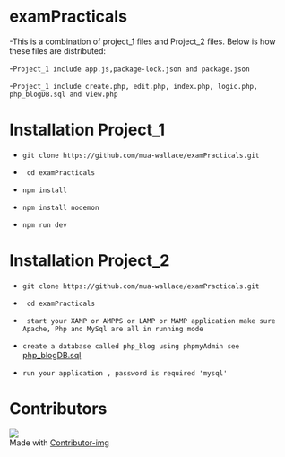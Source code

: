 
# examPracticals
-This is a combination of project_1 files and Project_2 files. Below is how these  files are distributed:

-```Project_1 include app.js,package-lock.json and package.json ```


-```Project_1 include create.php, edit.php, index.php, logic.php, php_blogDB.sql and view.php```


# Installation Project_1
- ``` git clone https://github.com/mua-wallace/examPracticals.git ```

- ``` cd examPracticals```

- ``` npm install ```

- ``` npm install nodemon ```

- ``` npm run dev ```


# Installation Project_2
- ``` git clone https://github.com/mua-wallace/examPracticals.git ```

- ``` cd examPracticals```

- ``` start your XAMP or AMPPS or LAMP or MAMP application make sure Apache, Php and MySql are all in running mode```

- ```create a database called php_blog using phpmyAdmin see ``` [php_blogDB.sql](https://github.com/mua-wallace/examPracticals)

- ``` run your application , password is required 'mysql' ```

# Contributors
![](https://avatars.githubusercontent.com/u/60385803?s=60&v=4)   
Made with [Contributor-img](https://github.com/mua-wallace)
